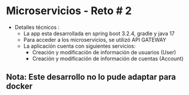 # Microservicios - Reto # 2

* Detalles técnicos :
  * La app esta desarrollada en spring boot 3.2.4, gradle y java 17
  * Para acceder a los microservicios, se utilizó API GATEWAY
  * La aplicación cuenta con siguientes servicios:
    * Creación y modificación de información de usuarios (User)
    * Creación y modificación de información de cuentas (Account)
    

## Nota: Este desarrollo no lo pude adaptar para docker